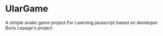 # UlarGame
 A simple snake game project.For Learning javascript based on developer Boris Lepage's project
